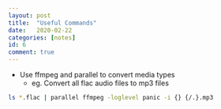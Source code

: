 ```yaml
---
layout: post
title:  "Useful Commands"
date:   2020-02-22
categories: [notes]
id: 6
comment: true
---
```


- Use ffmpeg and parallel to convert media types
	- eg. Convert all flac audio files to mp3 files
```sh
ls *.flac | parallel ffmpeg -loglevel panic -i {} {/.}.mp3
```
